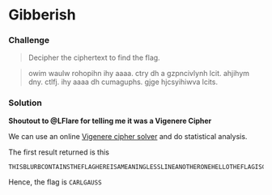 # Gibberish

### Challenge
> Decipher the ciphertext to find the flag.

> owim waulw rohopihn ihy aaaa. ctry dh a gzpncivlynh lcit. ahjihym dny. ctlfj. ihy aaaa dh cumaguphs. gjge hjcsyihiwva lcits. 

### Solution

**Shoutout to @LFlare for telling me it was a Vigenere Cipher**

We can use an online [Vigenere cipher solver](http://www.dcode.fr/vigenere-cipher) and do statistical analysis.

The first result returned is this

	THISBLURBCONTAINSTHEFLAGHEREISAMEANINGLESSLINEANOTHERONEHELLOTHEFLAGISCARLGAUSSMORENONSENSICALLINES

Hence, the flag is `CARLGAUSS`